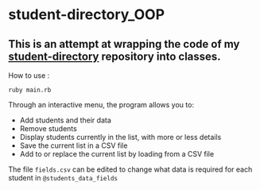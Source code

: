 # student-directory_OOP

## This is an attempt at wrapping the code of my [student-directory](https://github.com/Clepsyd/student-directory) repository into classes.

How to use :

`ruby main.rb`

Through an interactive menu, the program allows you to:
- Add students and their data
- Remove students
- Display students currently in the list, with more or less details
- Save the current list in a CSV file
- Add to or replace the current list by loading from a CSV file

The file `fields.csv` can be edited to change what data is required for each student in
`@students_data_fields`
